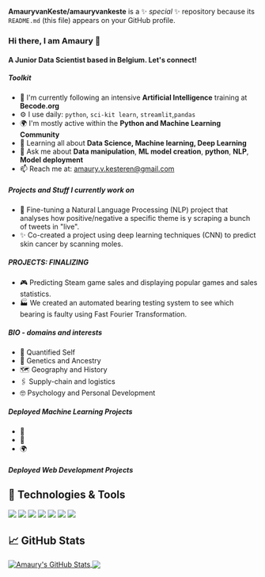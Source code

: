 **AmauryvanKeste/amauryvankeste** is a ✨ _special_ ✨ repository because its `README.md` (this file) appears on your GitHub profile.

### Hi there, I am Amaury 👋

#### A Junior Data Scientist based in Belgium. Let's connect!

##### Toolkit

- 🏢 I'm currently following an intensive **Artificial Intelligence** training at **Becode.org**
- ⚙️ I use daily: `python`, `sci-kit learn`, `streamlit`,`pandas`
- 🌍 I'm mostly active within the **Python and Machine Learning Community**
- 🌱 Learning all about **Data Science, Machine learning, Deep Learning**
- 💬 Ask me about **Data manipulation**, **ML model creation**, **python**, **NLP**, **Model deployment**
- 📫 Reach me at: [amaury.v.kesteren@gmail.com](amaury.v.kesteren@gmail.com)

##### Projects and Stuff I currently work on

- 💬 Fine-tuning a Natural Language Processing (NLP) project that analyses how positive/negative a specific theme is y scraping a bunch of tweets in "live".
- ✨ Co-created a project using deep learning techniques (CNN) to predict skin cancer by scanning moles.


##### PROJECTS: FINALIZING

- 🎮 Predicting Steam game sales and displaying popular games and sales statistics.
- 🏭 We created an automated bearing testing system to see which bearing is faulty using Fast Fourier Transformation.


##### BIO - domains and interests

- 🏃 Quantified Self
- 🧬 Genetics and Ancestry
- 🗺️ Geography and History
- 🖇️ Supply-chain and logistics
- 🤓 Psychology and Personal Development


##### Deployed Machine Learning Projects
- 🏢 
- 🎵 
- 🌍 

##### Deployed Web Development Projects

## 🔧 Technologies & Tools
![](https://img.shields.io/badge/OS-Windows-informational?style=flat&logo=windows&logoColor=white&color=informational)
![](https://img.shields.io/badge/Code-Python-informational?style=flat&logo=python&logoColor=white&color=informational)
![](https://img.shields.io/badge/Distribution-Anaconda-informational?style=flat&logo=anaconda&logoColor=white&color=informational)
![](https://img.shields.io/badge/Tools-TensorFlow-informational?style=flat&logo=tensorflow&logoColor=white&color=informational)
![](https://img.shields.io/badge/Tools-Docker-informational?style=flat&logo=docker&logoColor=white&color=informational)
![](https://img.shields.io/badge/Tools-Keras-informational?style=flat&logo=keras&logoColor=white&color=informational)
![](https://img.shields.io/badge/Tools-Flask-informational?style=flat&logo=flask&logoColor=white&color=informational)

## &#x1f4c8; GitHub Stats


<a href="https://github.com/AmauryvanKeste">
  <img align="center" src="https://github-readme-stats.vercel.app/api?username=AmauryvanKeste&theme=dark&show_icons=true&line_height=27&count_private=true/>
                           https://github-readme-stats.vercel.app/api?username=AmauryvanKeste&show_icons=true&line_height=27&count_private=true" alt="Amaury's GitHub Stats" />
</a>
<a href="https://github.com/AmauryvanKeste">
  <img align="center" src="https://github-readme-stats.vercel.app/api/top-langs/?username=AmauryvanKeste&hide=java,html,text&langs_count=3" />
</a>

<!-- links to social media icons -->

<!-- icons with padding -->

[1.1]: http://i.imgur.com/tXSoThF.png (twitter icon with padding)
[2.1]: http://i.imgur.com/0o48UoR.png (github icon with padding)

<!-- icons without padding -->

[1.2]: http://i.imgur.com/wWzX9uB.png (twitter icon without padding)
[2.2]: http://i.imgur.com/9I6NRUm.png (github icon without padding)
[3.2]: https://raw.githubusercontent.com/arlene14ko/arlene14ko/master/linkedin-3-16.png (LinkedIn icon without padding)

<!-- links to your social media accounts -->

[1]: https://github.com/AmauryvanKeste
[2]: https://www.linkedin.com/in/amaury-van-kesteren/
